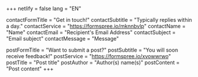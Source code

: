 +++
netlify = false
lang = "EN"

contactFormTitle = "Get in touch!"
contactSubtitle = "Typically replies within a day."
contactService = "https://formspree.io/mknnbvlp"
contactName = "Name"
contactEmail = "Recipient's Email Address"
contactSubject = "Email subject"
contactMessage = "Message"

postFormTitle = "Want to submit a post?"
postSubtitle = "You will soon receive feedback!"
postService = "https://formspree.io/xvowwrwo"
postTitle = "Post title"
postAuthor = "Author(s) name(s)"
postContent = "Post content"
+++
